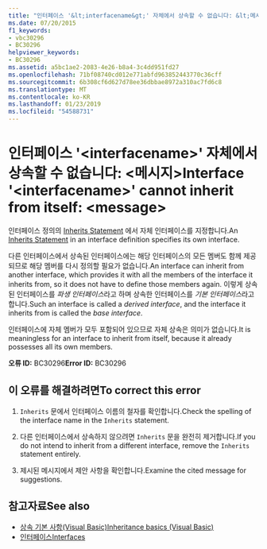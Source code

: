 ```yaml
---
title: "인터페이스 '&lt;interfacename&gt;' 자체에서 상속할 수 없습니다: &lt;메시지&gt;"
ms.date: 07/20/2015
f1_keywords:
- vbc30296
- BC30296
helpviewer_keywords:
- BC30296
ms.assetid: a5bc1ae2-2083-4e26-b8a4-3c4dd951fd27
ms.openlocfilehash: 71bf08740cd012e771abfd963852443770c36cff
ms.sourcegitcommit: 6b308cf6d627d78ee36dbbae8972a310ac7fd6c8
ms.translationtype: MT
ms.contentlocale: ko-KR
ms.lasthandoff: 01/23/2019
ms.locfileid: "54588731"
---
```

# <a name="interface-ltinterfacenamegt-cannot-inherit-from-itself-ltmessagegt"></a><span data-ttu-id="296a1-102">인터페이스 '&lt;interfacename&gt;' 자체에서 상속할 수 없습니다: &lt;메시지&gt;</span><span class="sxs-lookup"><span data-stu-id="296a1-102">Interface '&lt;interfacename&gt;' cannot inherit from itself: &lt;message&gt;</span></span>
<span data-ttu-id="296a1-103">인터페이스 정의의 [Inherits Statement](../../visual-basic/language-reference/statements/inherits-statement.md) 에서 자체 인터페이스를 지정합니다.</span><span class="sxs-lookup"><span data-stu-id="296a1-103">An [Inherits Statement](../../visual-basic/language-reference/statements/inherits-statement.md) in an interface definition specifies its own interface.</span></span>  
  
 <span data-ttu-id="296a1-104">다른 인터페이스에서 상속된 인터페이스에는 해당 인터페이스의 모든 멤버도 함께 제공되므로 해당 멤버를 다시 정의할 필요가 없습니다.</span><span class="sxs-lookup"><span data-stu-id="296a1-104">An interface can inherit from another interface, which provides it with all the members of the interface it inherits from, so it does not have to define those members again.</span></span> <span data-ttu-id="296a1-105">이렇게 상속된 인터페이스를 *파생 인터페이스*라고 하며 상속한 인터페이스를 *기본 인터페이스*라고 합니다.</span><span class="sxs-lookup"><span data-stu-id="296a1-105">Such an interface is called a *derived interface*, and the interface it inherits from is called the *base interface*.</span></span>  
  
 <span data-ttu-id="296a1-106">인터페이스에 자체 멤버가 모두 포함되어 있으므로 자체 상속은 의미가 없습니다.</span><span class="sxs-lookup"><span data-stu-id="296a1-106">It is meaningless for an interface to inherit from itself, because it already possesses all its own members.</span></span>  
  
 <span data-ttu-id="296a1-107">**오류 ID:** BC30296</span><span class="sxs-lookup"><span data-stu-id="296a1-107">**Error ID:** BC30296</span></span>  
  
## <a name="to-correct-this-error"></a><span data-ttu-id="296a1-108">이 오류를 해결하려면</span><span class="sxs-lookup"><span data-stu-id="296a1-108">To correct this error</span></span>  
  
1.  <span data-ttu-id="296a1-109">`Inherits` 문에서 인터페이스 이름의 철자를 확인합니다.</span><span class="sxs-lookup"><span data-stu-id="296a1-109">Check the spelling of the interface name in the `Inherits` statement.</span></span>  
  
2.  <span data-ttu-id="296a1-110">다른 인터페이스에서 상속하지 않으려면 `Inherits` 문을 완전히 제거합니다.</span><span class="sxs-lookup"><span data-stu-id="296a1-110">If you do not intend to inherit from a different interface, remove the `Inherits` statement entirely.</span></span>  
  
3.  <span data-ttu-id="296a1-111">제시된 메시지에서 제안 사항을 확인합니다.</span><span class="sxs-lookup"><span data-stu-id="296a1-111">Examine the cited message for suggestions.</span></span>  
  
## <a name="see-also"></a><span data-ttu-id="296a1-112">참고자료</span><span class="sxs-lookup"><span data-stu-id="296a1-112">See also</span></span>
- [<span data-ttu-id="296a1-113">상속 기본 사항(Visual Basic)</span><span class="sxs-lookup"><span data-stu-id="296a1-113">Inheritance basics (Visual Basic)</span></span>](~/docs/visual-basic/programming-guide/language-features/objects-and-classes/inheritance-basics.md)
- [<span data-ttu-id="296a1-114">인터페이스</span><span class="sxs-lookup"><span data-stu-id="296a1-114">Interfaces</span></span>](../../visual-basic/programming-guide/language-features/interfaces/index.md)
